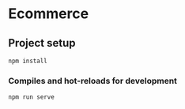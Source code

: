 # Ecommerce

## Project setup
```
npm install
```

### Compiles and hot-reloads for development
```
npm run serve
```

